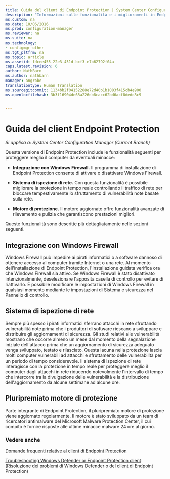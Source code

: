 ```yaml
---
title: Guida del client di Endpoint Protection | System Center Configuration Manager
description: "Informazioni sulle funzionalità e i miglioramenti in Endpoint Protection che consentono una migliore protezione del computer da minacce esterne."
ms.custom: na
ms.date: 10/06/2016
ms.prod: configuration-manager
ms.reviewer: na
ms.suite: na
ms.technology:
- configmgr-other
ms.tgt_pltfrm: na
ms.topic: article
ms.assetid: fdcee455-22e3-451d-bcf3-e7b62792f04a
caps.latest.revision: 6
author: NathBarn
ms.author: nathbarn
manager: angrobe
translationtype: Human Translation
ms.sourcegitcommit: 1134bb2f04152288e72d40b1b1083f415cb4e900
ms.openlocfilehash: 3b3f16904de68a226db8cacc62bd6acf8dedd8c9


---
```

# <a name="endpoint-protection-client-help"></a>Guida del client Endpoint Protection

*Si applica a: System Center Configuration Manager (Current Branch)*


Questa versione di Endpoint Protection include le funzionalità seguenti per proteggere meglio il computer da eventuali minacce:  

-   **Integrazione con Windows Firewall.** Il programma di installazione di Endpoint Protection consente di attivare o disattivare Windows Firewall.  

-   **Sistema di ispezione di rete.** Con questa funzionalità è possibile migliorare la protezione in tempo reale controllando il traffico di rete per bloccare tempestivamente lo sfruttamento di vulnerabilità note basate sulla rete.  

-   **Motore di protezione.** Il motore aggiornato offre funzionalità avanzate di rilevamento e pulizia che garantiscono prestazioni migliori.  

 Queste funzionalità sono descritte più dettagliatamente nelle sezioni seguenti.  

## <a name="windows-firewall-integration"></a>Integrazione con Windows Firewall  
 Windows Firewall può impedire ai pirati informatici o a software dannoso di ottenere accesso al computer tramite Internet o una rete. Al momento dell'installazione di Endpoint Protection, l'installazione guidata verifica ora che Windows Firewall sia attivo. Se Windows Firewall è stato disattivato intenzionalmente, deselezionare l'apposita casella di controllo per evitare di riattivarlo. È possibile modificare le impostazioni di Windows Firewall in qualsiasi momento mediante le impostazioni di Sistema e sicurezza nel Pannello di controllo.  

## <a name="network-inspection-system"></a>Sistema di ispezione di rete  
 Sempre più spesso i pirati informatici sferrano attacchi in rete sfruttando vulnerabilità note prima che i produttori di software riescano a sviluppare e distribuire gli aggiornamenti di sicurezza. Gli studi relativi alle vulnerabilità mostrano che occorre almeno un mese dal momento della segnalazione iniziale dell'attacco prima che un aggiornamento di sicurezza adeguato venga sviluppato, testato e rilasciato. Questa lacuna nella protezione lascia molti computer vulnerabili ad attacchi e sfruttamento delle vulnerabilità per un periodo di tempo considerevole. Il sistema di ispezione di rete interagisce con la protezione in tempo reale per proteggere meglio il computer dagli attacchi in rete riducendo notevolmente l'intervallo di tempo che intercorre tra la divulgazione delle vulnerabilità e la distribuzione dell'aggiornamento da alcune settimane ad alcune ore.  

## <a name="award-winning-protection-engine"></a>Pluripremiato motore di protezione  
 Parte integrante di Endpoint Protection, il pluripremiato motore di protezione viene aggiornato regolarmente. Il motore è stato sviluppato da un team di ricercatori antimalware del Microsoft Malware Protection Center, il cui compito è fornire risposte alle ultime minacce malware 24 ore al giorno.  

### <a name="see-also"></a>Vedere anche  
 [Domande frequenti relative al client di Endpoint Protection](endpoint-protection-client-faq.md)   

 [Troubleshooting Windows Defender or Endpoint Protection client](troubleshoot-endpoint-client.md) (Risoluzione dei problemi di Windows Defender o del client di Endpoint Protection)



<!--HONumber=Nov16_HO1-->


